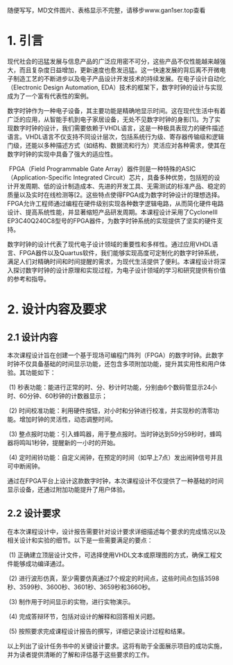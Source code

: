 随便写写，MD文件图片、表格显示不完整，请移步www.gan1ser.top查看
# 1. 引言

​	现代社会的迅猛发展与信息产品的广泛应用密不可分，这些产品不仅性能越来越强大，而且复杂度日益增加，更新速度也愈发迅猛。这一快速发展的背后离不开微电子制造工艺的不断进步以及电子产品设计开发技术的持续发展。在电子设计自动化（Electronic Design Automation, EDA）技术的框架下，数字时钟的设计与实现成为了一个富有代表性的案例。 

​	数字时钟作为一种电子设备，其主要功能是精确地显示时间。这在现代生活中有着广泛的应用，从智能手机到电子家居设备，无处不见数字时钟的身影[1]。为了实现数字时钟的设计，我们需要依赖于VHDL语言，这是一种极具表现力的硬件描述语言。VHDL语言不仅支持不同设计层次，包括系统行为级、寄存器传输级和逻辑门级，还能以多种描述方式（如结构、数据流和行为）灵活应对各种需求，使其在数字时钟的实现中具备了强大的适应性。

​	FPGA（Field Programmable Gate Array）器件则是一种特殊的ASIC（Application-Specific Integrated Circuit）芯片，具备多种优势，包括短的设计开发周期、低的设计制造成本、先进的开发工具、无需测试的标准产品、稳定的质量以及实时在线检测等[2。这些特点使得FPGA成为数字时钟设计的理想选择。FPGA允许工程师通过编程在硬件级别实现各种数字逻辑电路，从而简化硬件电路设计、提高系统性能，并显著缩短产品研发周期。本课程设计采用了CycloneⅢ EP3C40Q240C8型号的FPGA器件，为数字时钟系统的实现提供了坚实的硬件支持。

​	数字时钟的设计代表了现代电子设计领域的重要性和多样性。通过应用VHDL语言、FPGA器件以及Quartus软件，我们能够实现高度可定制化的数字时钟系统，满足人们对精确时间和时间提醒的需求，为现代生活提供了便利。本课程设计将深入探讨数字时钟的设计原理和实现过程，为电子设计领域的学习和研究提供有价值的参考和指导。

# 2. 设计内容及要求

## 2.1 设计内容

​	本次课程设计旨在创建一个基于现场可编程门阵列（FPGA）的数字时钟。此数字时钟不仅具备基础的时间显示功能，还包含多项附加功能，提升其实用性和用户体验。其功能如下：

​	(1)  秒表功能：能进行正常的时、分、秒计时功能，分别由6个数码管显示24小时、60分钟、60秒钟的计数器显示；

​	(2)  时间校准功能：利用硬件按钮，对小时和分钟进行校准，并实现秒的清零功能。增加时钟的灵活性，动态调整时间。

​	(3)  整点报时功能：引入蜂鸣器，用于整点报时。当时钟达到59分59秒时，蜂鸣器将鸣叫1秒钟，提醒新的一小时的开始。

​	(4)  定时闹铃功能：自定义闹钟，在预定的时间（如早上7点）发出闹钟信号并且可中断闹钟。

​	通过在FPGA平台上设计这款数字时钟，本次课程设计不仅提供了一种基础的时间显示设备，还通过附加功能提升了用户体验。

## 2.2 设计要求

​	在本次课程设计中，设计报告需要针对设计要求详细描述每个要求的完成情况以及相关设计和实验的细节。以下是一些需要满足的要点：

​	(1)  正确建立顶层设计文件，可选择使用VHDL文本或原理图的方式，确保工程文件能够成功编译通过。

​	(2)  进行波形仿真，至少需要仿真通过7个规定的时间点，这些时间点包括3598秒、3599秒、3600秒、3601秒、3659秒和3660秒。

​	(3)  制作用于时间显示的实物，进行实物演示。

​	(4)  完成答辩环节，包括对设计的解释和回答相关问题。

​	(5)  按照要求完成课程设计报告的撰写，详细记录设计过程和结果。

​	以上列出了设计任务书中的关键设计要求。这将有助于全面展示项目的成功实施，并为读者提供清晰的了解和评估基于这些要求的工作。
